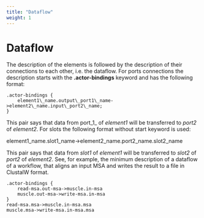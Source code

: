 ```yaml
---
title: "Dataflow"
weight: 1
---
```



# Dataflow

The description of the elements is followed by the description of their connections to each other, i.e. the dataflow. For ports connections the description starts with the **.actor-bindings** keyword and has the following format:

    .actor-bindings {
        element1\_name.output\_port1\_name->element2\_name.input\_port2\_name;
    }

This pair says that data from port_1_ of _element1_ will be transferred to _port2_ of _element2_. For slots the following format without start keyword is used:

element1\_name.slot1\_name->element2\_name.port2\_name.slot2\_name

This pair says that data from _slot1_ of _element1_ will be transferred to _slot2_ of _port2_ of _element2_. See, for example, the minimum description of a dataflow of a workflow, that aligns an input MSA and writes the result to a file in ClustalW format.

    .actor-bindings {
        read-msa.out-msa->muscle.in-msa
        muscle.out-msa->write-msa.in-msa
    }
    read-msa.msa->muscle.in-msa.msa
    muscle.msa->write-msa.in-msa.msa
